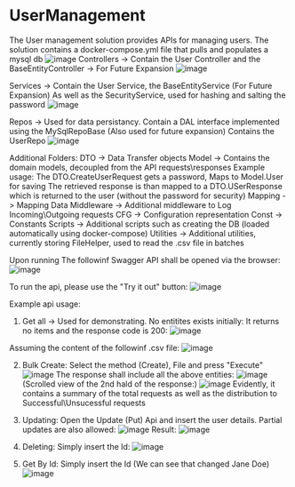 # UserManagement

The User management solution provides APIs for managing users.
The solution contains a docker-compose.yml file that pulls and populates a mysql db
![image](https://github.com/JakePathFinder/UserManagement/assets/59265424/6ab196c0-872d-4b66-acec-3a29421640f9)
Controllers -> Contain the User Controller and the BaseEntityController -> For Future Expansion
![image](https://github.com/JakePathFinder/UserManagement/assets/59265424/1e61d778-6c95-4d8d-aca4-6dda44a94353)

Services -> Contain the User Service, the BaseEntityService (For Future Expansion)
As well as the SecurityService, used for hashing and salting the password
![image](https://github.com/JakePathFinder/UserManagement/assets/59265424/57caed3b-90ca-4e6d-b01f-c580c0a7a6f3)

Repos -> Used for data persistancy. Contain a DAL interface implemented using the MySqlRepoBase (Also used for future expansion)
Contains the UserRepo
![image](https://github.com/JakePathFinder/UserManagement/assets/59265424/2b891b99-7bfe-4a6a-94e9-1c1673b73099)

Additional Folders:
DTO -> Data Transfer objects
Model -> Contains the domain models, decoupled from the API requests\responses
Example usage: The DTO.CreateUserRequest gets a password, Maps to Model.User for saving
  The retrieved response is than mapped to a DTO.USerResponse which is returned to the user (without the password for security)
Mapping -> Mapping Data
Middleware -> Additional middleware to Log Incoming\Outgoing requests
CFG -> Configuration representation
Const -> Constants
Scripts -> Additional scripts such as creating the DB (loaded automatically using docker-compose)
Utilities -> Additional utilities, currently storing FileHelper, used to read the .csv file in batches

Upon running The followinf Swagger API shall be opened via the browser:
![image](https://github.com/JakePathFinder/UserManagement/assets/59265424/03e81449-3952-42bc-be18-65c2688a1c48)

To run the api, please use the "Try it out" button:
![image](https://github.com/JakePathFinder/UserManagement/assets/59265424/b5ce184d-432a-4353-a956-9ab46ebc67a2)

Example api usage:
1. Get all -> Used for demonstrating. No entitites exists initially:
It returns no items and the response code is 200:
![image](https://github.com/JakePathFinder/UserManagement/assets/59265424/296094ee-0efe-4dc6-9a3e-96812964d0d3)

Assuming the content of the followinf .csv file:
![image](https://github.com/JakePathFinder/UserManagement/assets/59265424/06acf617-cd37-403a-9042-a74bea8fc2c1)

2. Bulk Create:
Select the method (Create), File and press "Execute"
![image](https://github.com/JakePathFinder/UserManagement/assets/59265424/55796c34-c667-4482-a34e-ab9736412466)
The response shall include all the above entities:
![image](https://github.com/JakePathFinder/UserManagement/assets/59265424/9830197c-af56-4949-8f0b-600c07a64ed2)
(Scrolled view of the 2nd hald of the response:)
![image](https://github.com/JakePathFinder/UserManagement/assets/59265424/12952191-3185-4ade-9aa0-64e7b619efb5)
Evidently, it contains a summary of the total requests as well as the distribution to Successful\Unsucessful requests

3. Updating:
Open the Update (Put) Api and insert the user details.
Partial updates are also allowed:
![image](https://github.com/JakePathFinder/UserManagement/assets/59265424/7c13390e-e07b-4880-8f17-334cfc5f15f3)
Result:
![image](https://github.com/JakePathFinder/UserManagement/assets/59265424/4e6f71f6-4b54-4af4-9730-4479b7bf82f8)

4. Deleting:
   Simply insert the Id:
   ![image](https://github.com/JakePathFinder/UserManagement/assets/59265424/d13b31a0-495a-4082-a191-fff89deebc7a)

5. Get By Id:
   Simply insert the Id (We can see that changed Jane Doe)
   ![image](https://github.com/JakePathFinder/UserManagement/assets/59265424/3f91ef8e-6189-40e7-b516-dfaa4d058866)
   














